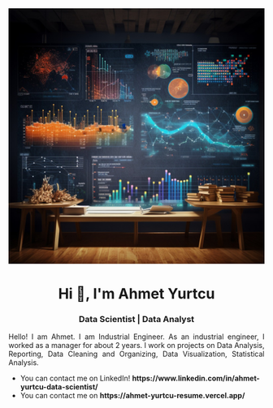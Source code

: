 <img src="https://github.com/AhmetYurtcu/AhmetYurtcu/blob/main/banner.jpeg?raw=true">

<h1 align="center"> Hi 👋, I'm Ahmet Yurtcu</h1>

<h3 align="center">Data Scientist | Data Analyst</h3>

<p align="justify">Hello! I am Ahmet. I am Industrial Engineer. As an industrial engineer, I worked as a manager for about 2 years. I work on projects on Data Analysis, Reporting, Data Cleaning and Organizing, Data Visualization, Statistical Analysis.</p>

<ul>
  <li>You can contact me on LinkedIn! <b>https://www.linkedin.com/in/ahmet-yurtcu-data-scientist/</b></li>
  <li>You can contact me on <b>https://ahmet-yurtcu-resume.vercel.app/</b></li>
</ul>
